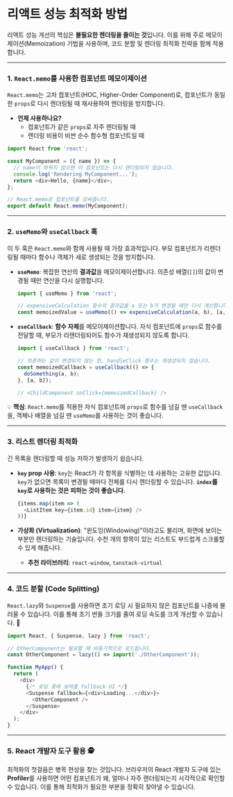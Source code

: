 # 리액트 성능 최적화 방법
리액트 성능 개선의 핵심은 **불필요한 렌더링을 줄이는 것**입니다. 이를 위해 주로 메모이제이션(Memoization) 기법을 사용하며, 코드 분할 및 렌더링 최적화 전략을 함께 적용합니다.

---

###  1. `React.memo`를 사용한 컴포넌트 메모이제이션

`React.memo`는 고차 컴포넌트(HOC, Higher-Order Component)로, 컴포넌트가 동일한 `props`로 다시 렌더링될 때 재사용하여 렌더링을 방지합니다.

- **언제 사용하나요?**
    - 컴포넌트가 같은 `props`로 자주 렌더링될 때
    - 렌더링 비용이 비싼 순수 함수형 컴포넌트일 때

```javascript
import React from 'react';

const MyComponent = ({ name }) => {
  // name이 바뀌지 않으면 이 컴포넌트는 다시 렌더링되지 않습니다.
  console.log('Rendering MyComponent...');
  return <div>Hello, {name}</div>;
};

// React.memo로 컴포넌트를 감싸줍니다.
export default React.memo(MyComponent);
```

---

### 2. `useMemo`와 `useCallback` 훅

이 두 훅은 `React.memo`와 함께 사용될 때 가장 효과적입니다. 부모 컴포넌트가 리렌더링될 때마다 함수나 객체가 새로 생성되는 것을 방지합니다.

- **`useMemo`**: 복잡한 연산의 **결과값**을 메모이제이션합니다. 의존성 배열(`[]`)의 값이 변경될 때만 연산을 다시 실행합니다.
    ```javascript
    import { useMemo } from 'react';
    
    // expensiveCalculation 함수의 결과값을 a 또는 b가 변경될 때만 다시 계산합니다.
    const memoizedValue = useMemo(() => expensiveCalculation(a, b), [a, b]);
    ```
- **`useCallback`**: **함수 자체**를 메모이제이션합니다. 자식 컴포넌트에 `props`로 함수를 전달할 때, 부모가 리렌더링되어도 함수가 재생성되지 않도록 합니다.
    ```javascript
    import { useCallback } from 'react';
    
    // 의존하는 값이 변경되지 않는 한, handleClick 함수는 재생성되지 않습니다.
    const memoizedCallback = useCallback(() => {
      doSomething(a, b);
    }, [a, b]);
    
    // <ChildComponent onClick={memoizedCallback} />
    ```
    

💡 **핵심**: `React.memo`를 적용한 자식 컴포넌트에 `props`로 함수를 넘길 땐 `useCallback`을, 객체나 배열을 넘길 땐 `useMemo`를 사용하는 것이 좋습니다.

---

###  3. 리스트 렌더링 최적화

긴 목록을 렌더링할 때 성능 저하가 발생하기 쉽습니다.

- **`key` prop 사용**: `key`는 React가 각 항목을 식별하는 데 사용하는 고유한 값입니다. `key`가 없으면 목록이 변경될 때마다 전체를 다시 렌더링할 수 있습니다. **`index`를 `key`로 사용하는 것은 피하는 것이 좋습니다.**
    
    ```javascript
    {items.map(item => (
      <ListItem key={item.id} item={item} />
    ))}
    ```
    
- **가상화 (Virtualization)**: "윈도잉(Windowing)"이라고도 불리며, 화면에 보이는 부분만 렌더링하는 기술입니다. 수천 개의 항목이 있는 리스트도 부드럽게 스크롤할 수 있게 해줍니다.
    
    - **추천 라이브러리**: `react-window`, `tanstack-virtual`

---

###  4. 코드 분할 (Code Splitting)

`React.lazy`와 `Suspense`를 사용하면 초기 로딩 시 필요하지 않은 컴포넌트를 나중에 불러올 수 있습니다. 이를 통해 초기 번들 크기를 줄여 로딩 속도를 크게 개선할 수 있습니다. 🚀

```javascript
import React, { Suspense, lazy } from 'react';

// OtherComponent는 필요할 때 비동기적으로 로드됩니다.
const OtherComponent = lazy(() => import('./OtherComponent'));

function MyApp() {
  return (
    <div>
      {/* 로딩 중에 보여줄 fallback UI */}
      <Suspense fallback={<div>Loading...</div>}>
        <OtherComponent />
      </Suspense>
    </div>
  );
}
```

---

### 5. React 개발자 도구 활용 🕵️

최적화의 첫걸음은 병목 현상을 찾는 것입니다. 브라우저의 React 개발자 도구에 있는 **Profiler**를 사용하면 어떤 컴포넌트가 왜, 얼마나 자주 렌더링되는지 시각적으로 확인할 수 있습니다. 이를 통해 최적화가 필요한 부분을 정확히 찾아낼 수 있습니다.